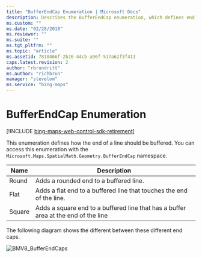 ```yaml
---
title: "BufferEndCap Enumeration | Microsoft Docs"
description: Describes the BufferEndCap enumeration, which defines end of line buffering, and provides a list of line end types and a diagram demonstrating the different end cap types.
ms.custom: ""
ms.date: "02/28/2018"
ms.reviewer: ""
ms.suite: ""
ms.tgt_pltfrm: ""
ms.topic: "article"
ms.assetid: 7810466f-2b26-44cb-a96f-517a62f3f413
caps.latest.revision: 2
author: "rbrundritt"
ms.author: "richbrun"
manager: "stevelom"
ms.service: "bing-maps"
---
```


# BufferEndCap Enumeration

[!INCLUDE [bing-maps-web-control-sdk-retirement](../../../includes/bing-maps-web-control-sdk-retirement.md)]

This enumeration defines how the end of a line should be buffered. You can access this enumeration with the `Microsoft.Maps.SpatialMath.Geometry.BufferEndCap` namespace.

| Name | Description |
|------|-------------|
| Round | Adds a rounded end to a buffered line. |
| Flat | Adds a flat end to a buffered line that touches the end of the line. |
| Square | Adds a square end to a buffered line that has a buffer area at the end of the line |

The following diagram shows the different between these different end caps.

![BMV8_BufferEndCaps](../../media/bmv8-bufferendcaps.png)